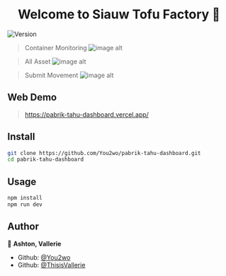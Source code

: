 <h1 align="center">Welcome to Siauw Tofu Factory 👋</h1>
<p>
  <img alt="Version" src="https://img.shields.io/badge/version-0.3-blue.svg?cacheSeconds=2592000" />
</p>

> Container Monitoring
![image alt](https://github.com/You2wo/pabrik-tahu-dashboard/blob/3c187cb50afa6cea9cfb05caf80a812db39c82ad/preview2.png)


> All Asset
![image alt](https://github.com/You2wo/pabrik-tahu-dashboard/blob/3c187cb50afa6cea9cfb05caf80a812db39c82ad/preview.png)


> Submit Movement
![image alt](https://github.com/You2wo/pabrik-tahu-dashboard/blob/3c187cb50afa6cea9cfb05caf80a812db39c82ad/preview3.png)

## Web Demo
> https://pabrik-tahu-dashboard.vercel.app/

## Install

```sh
git clone https://github.com/You2wo/pabrik-tahu-dashboard.git
cd pabrik-tahu-dashboard
```

## Usage

```sh
npm install
npm run dev
```

## Author

👤 **Ashton, Vallerie**

* Github: [@You2wo](https://github.com/You2wo)
* Github: [@ThisisVallerie](https://github.com/ThisisVallerie)
